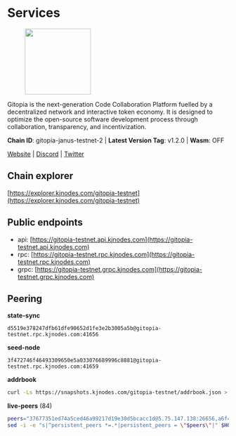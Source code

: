 # Services

<figure><img src="https://raw.githubusercontent.com/kj89/testnet_manuals/main/pingpub/logos/gitopia.png" width="150" alt=""><figcaption></figcaption></figure>

Gitopia is the next-generation Code Collaboration Platform fuelled by  a decentralized network and interactive token economy. It is designed  to optimize the open-source software development process through  collaboration, transparency, and incentivization.

**Chain ID**: gitopia-janus-testnet-2 | **Latest Version Tag**: v1.2.0 | **Wasm**: OFF

[Website](https://gitopia.com/) | [Discord](https://discord.gg/hFTXCGNYDZ) | [Twitter](https://twitter.com/gitopiaDAO)




## Chain explorer
[https://explorer.kjnodes.com/gitopia-testnet](https://explorer.kjnodes.com/gitopia-testnet)

## Public endpoints

* api: [https://gitopia-testnet.api.kjnodes.com](https://gitopia-testnet.api.kjnodes.com)
* rpc: [https://gitopia-testnet.rpc.kjnodes.com](https://gitopia-testnet.rpc.kjnodes.com)
* grpc: [https://gitopia-testnet.grpc.kjnodes.com](https://gitopia-testnet.grpc.kjnodes.com)

## Peering

**state-sync**

```text
d5519e378247dfb61dfe90652d1fe3e2b3005a5b@gitopia-testnet.rpc.kjnodes.com:41656
```

**seed-node**

```text
3f472746f46493309650e5a033076689996c8881@gitopia-testnet.rpc.kjnodes.com:41659
```

**addrbook**
```bash
curl -Ls https://snapshots.kjnodes.com/gitopia-testnet/addrbook.json > $HOME/.gitopia/config/addrbook.json
```

**live-peers** (84)
```bash
peers="37677351ed74a5ced46a99217d19e30d5bcacc1d@5.75.147.138:26656,a6f4fd8efe8a575a15e25652ecebce3fa1ed62a0@213.239.217.52:35656,798cf016b5150592badc8257402312fc50b7361d@65.108.45.200:26878,c78af3c8a2fa3d398dedb1ad9052eaf60dc27434@95.216.163.254:41656,d9b86c9459ac8bb4760d37095732ccd2746aca1f@65.21.131.215:26356,ad33cf22f96e43448798686ed0f7428b8fdacf5b@5.161.90.174:656,c2beb74ebaf76137702732f6076c9a319bf15262@159.69.72.247:41656,d5519e378247dfb61dfe90652d1fe3e2b3005a5b@65.109.68.190:41656,5c2a752c9b1952dbed075c56c600c3a79b58c395@195.3.220.140:27036,f7fcda07044dc64cec2f6dca9da0c37a254bbae8@138.201.127.91:26676,7182dfadba43a9a3b35f6862e63f75be20c8b1db@95.217.214.125:41656,399d4e19186577b04c23296c4f7ecc53e61080cb@34.143.189.236:26656,98bdfc67810bf7ac8f5c45b2c677b4bf199eb42e@185.193.67.65:41656,3989c44e8af3427b22a71a94185e85df99d450b4@149.102.158.188:41656,59a99a10a28baeda8535598acef9abb706ec5dbc@45.85.249.132:656,082e95b5d5351e68dcfb24dff802f9064cfd5a4c@65.109.92.241:51056,95fbdc6d62be17db6688222b15b57d3e795ed07a@167.86.84.102:656,05182a9b6121c9fcbb493f9bb3843e20e076e479@38.242.231.113:656,63381c5528ed8ca93f9ba31008a9630d21b29a97@142.132.152.46:46656,007d2419fea80aee707d009af0153f5105c53379@38.242.139.164:656,66f94651fb02f277c90c605a38df549d3c0a9269@75.119.151.217:26656,2236a75a7557d8633d06ac6f036c1b47c1fd1598@149.102.158.166:41656,ea53a3f77fe373f47be4e77fd5f9ff526dfaec33@51.79.143.46:41656,ae5d5b47ea732ff509114f405967f61eb3d86ac6@75.119.146.171:656,8d45cada398e1035e220857a84021fabfa723248@2.58.82.21:26656,955c997a67a82cbd005e5b2b7010a1de3ac54355@38.242.241.74:26656,e704537ce1348bfc7b781d6546ae272ff3eea8d5@34.117.96.202:26656,481189b7e246f6c824a969482446c49abbfe76b8@161.97.172.147:26656,6fa19dbe0236fc9328513ced95d9dd6f8330dbf3@34.160.118.165:26656,f235119c7a14d2bfca013c4835056bd748177104@194.146.13.247:656,ed177ff3cf334df1a6c190438b0c7b5dd64b423a@45.151.122.140:656,32230c9132ec36dc8510ba57330a30f3d34e3eeb@65.109.70.23:11356,df5c15eeaeecb2116ab947e10c065353d762f5ad@185.163.124.151:41656,c03e9f152bb1becc54d4424d02249135d39be09f@81.0.218.106:41656,ba614c2b5beae6df39a4310043294ffde60e8e8d@45.85.250.147:26656,4cd60a4dd4211d38d948a86a614f1fd8d3d274eb@75.119.153.139:656,6ea375302fdd319ef64e013f469e286faf739da8@213.239.207.165:20086,38f4e436b28b05850fa9b67cadf0700123cec094@45.10.154.166:26656,37c3d29df83da59e5a258d413e2f89365ab05711@85.239.243.12:656,eaa9978430e55663346eb61312cd5ecc21448b25@38.242.139.153:656,5faf7a3870010a2b77f51cf30a6f864b4abe2b18@38.242.200.93:656,c84906b19dc7dc7bda94ab2167d4b0af64a28b49@45.151.122.191:656,93c4c73375b5f52020e7e7bd3f901ee28f07e6b7@109.123.243.66:41656,7f2339fc6a6dca666d8ffbbe4e61443d58e0e759@109.123.255.8:26656,b6651c7b043ef4bdccd7906b0f06de2bbdfe8a60@193.46.243.75:26656,0eb70bf5e2403694109f9bba184570074c2dfdd5@38.242.235.255:26656,292c099fc654a1331d3b62a1b939f867b62ef434@45.85.147.242:656,9bb344d83fc1fafc4bce6b8e4a95b82f37ac4f31@82.208.20.136:26656,61f824be9bdfe9a73b55ad162a9ed0bfe9121bbe@38.242.147.76:26656,d2975b49708dc92ee3b7da1d72e3eee3119d1d0c@167.86.105.216:656,374da78901e59810277fc35482bce6e30953f488@80.79.6.155:41656,c4161032c6508f374452d35c3ae9e9a71bb110d4@65.108.215.86:26656,bc688b2be879ba5bfa34587e096a9c9a4df2e6d4@45.151.122.116:656,0080baca8ca9d20da6e1582665424051539e4c9e@84.46.243.157:41656,1c14a50a931cdf437c1a28bc00565d69950b6c6b@135.181.205.220:36656,2f0484f05aa2d58d91aa21ea7cb9ce81c2e207ea@85.239.240.187:26656,4e0e57bcac8aa2bc3188d5b7845eeee61a61f3f0@194.163.170.165:26656,975a3ade04fc92d00c7ad59d536506fde46169e7@167.86.96.233:656,53b421af01f3260e949d6a9c2dc09e3b1dbf9fb6@109.205.181.30:41656,ac606e28c081c679dc23d9a94c29842be8f8b1f1@45.85.249.133:656,9477e9810bc79d41666276804296d2a853996e22@167.86.89.182:656,f9b892ea2e8ed8aa83f7b98e7e47371c23b01924@213.239.207.175:36656,5c74fe6868cda2003926c0a6299c9cebec5c4d1a@65.21.239.60:41656,ffb4f7d43d6449c292d4e60c8a48eb3d31c39691@38.242.139.100:656,8bec864d68a2542233ba37ac94c723fdf0b8e175@45.151.122.136:656,098c8f3e70fa1f1bbb447903aea96b8e1f025f13@141.95.145.41:26656,e17763e03ef6819b6f549b97abe9da7a1a7eeac8@164.68.121.241:656,9912d5c8d59b7736b0702b18aeb386efe7e46f3f@164.68.111.239:656,61c85d47e1dd86d5a5849450b849078d4d13184b@85.239.244.123:26656,c09aa43e7149a6bf784d11867ebb4135996016d6@213.239.215.77:26656,dc53e8e177319816b1c898ca79f821369ea96b26@209.145.56.41:41656,829b6543b9ce81979378ca675669fa426add6a36@65.109.28.245:26656,7d819fa869f7c5b42c2c7a9538e1a9e7a52cfdee@65.108.226.26:24656,d15e22d7be8ba1b97ff429cf87fea2af41450b37@149.102.134.212:41656,43739b82ac0a52697543fff3ac00d267399c1d2d@84.54.23.4:41656,52098a0fdd0dc566615ad37492019d252635bdda@45.85.249.131:656,5b1c25f4dff541f77f1532c457f73ca7ee2e4c18@194.163.170.225:26656,2b62e46b374e82cf982d19e803b290b48e389cd2@149.102.146.22:26656,b745e0c6a1e0c7ec248ec274cfd038ed4bc4c2cf@65.21.134.202:26356,6394e25102c665c68a51fd853d8ca9c2bad18307@65.109.61.116:26656,820024c34989e7605d9367847e1fc2d01ad763bd@65.109.92.235:30656,03073657e8bc5bcf71e7fd8df281ab8dcbc8821a@45.151.122.130:656,f0b8227e40f25eaec0e25b9e91ca199d2d9a1ecb@167.86.94.177:656,ade4d8bc8cbe014af6ebdf3cb7b1e9ad36f412c0@176.9.82.221:11356"
sed -i -e "s|^persistent_peers *=.*|persistent_peers = \"$peers\"|" $HOME/.gitopia/config/config.toml
```
